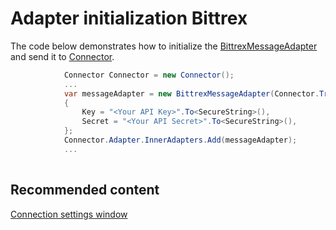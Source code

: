 # Adapter initialization Bittrex

The code below demonstrates how to initialize the [BittrexMessageAdapter](xref:StockSharp.Bittrex.BittrexMessageAdapter) and send it to [Connector](xref:StockSharp.Algo.Connector).

```cs
            Connector Connector = new Connector();				
            ...				
            var messageAdapter = new BittrexMessageAdapter(Connector.TransactionIdGenerator)
            {
                Key = "<Your API Key>".To<SecureString>(),
                Secret = "<Your API Secret>".To<SecureString>(),
            };
            Connector.Adapter.InnerAdapters.Add(messageAdapter);
            ...	
							
```

## Recommended content

[Connection settings window](../../../graphical_user_interface/connection_settings_window.md)
